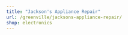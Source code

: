 ```yaml
---
title: "Jackson's Appliance Repair"
url: /greenville/jacksons-appliance-repair/
shop: electronics
---
```


